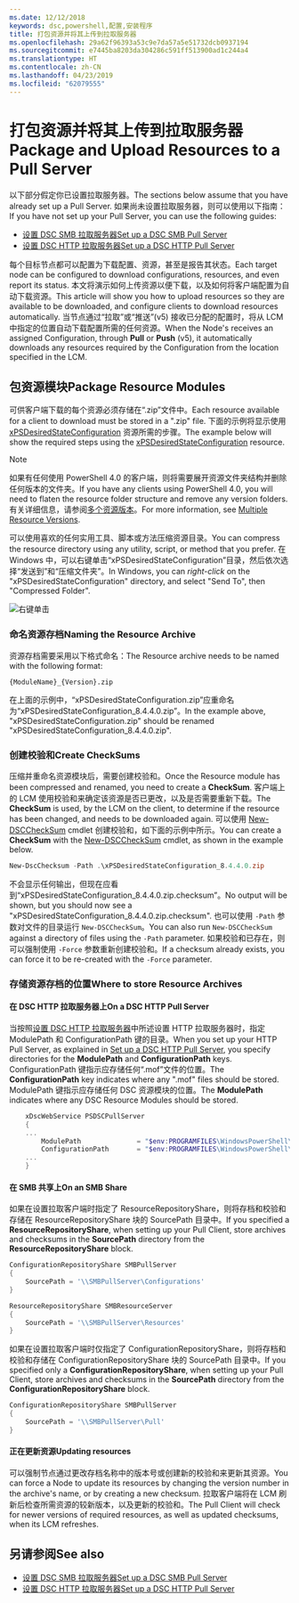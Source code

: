 ```yaml
---
ms.date: 12/12/2018
keywords: dsc,powershell,配置,安装程序
title: 打包资源并将其上传到拉取服务器
ms.openlocfilehash: 29a62f96393a53c9e7da57a5e51732dcb0937194
ms.sourcegitcommit: e7445ba8203da304286c591ff513900ad1c244a4
ms.translationtype: HT
ms.contentlocale: zh-CN
ms.lasthandoff: 04/23/2019
ms.locfileid: "62079555"
---
```

# <a name="package-and-upload-resources-to-a-pull-server"></a><span data-ttu-id="eacde-103">打包资源并将其上传到拉取服务器</span><span class="sxs-lookup"><span data-stu-id="eacde-103">Package and Upload Resources to a Pull Server</span></span>

<span data-ttu-id="eacde-104">以下部分假定你已设置拉取服务器。</span><span class="sxs-lookup"><span data-stu-id="eacde-104">The sections below assume that you have already set up a Pull Server.</span></span> <span data-ttu-id="eacde-105">如果尚未设置拉取服务器，则可以使用以下指南：</span><span class="sxs-lookup"><span data-stu-id="eacde-105">If you have not set up your Pull Server, you can use the following guides:</span></span>

- [<span data-ttu-id="eacde-106">设置 DSC SMB 拉取服务器</span><span class="sxs-lookup"><span data-stu-id="eacde-106">Set up a DSC SMB Pull Server</span></span>](pullServerSmb.md)
- [<span data-ttu-id="eacde-107">设置 DSC HTTP 拉取服务器</span><span class="sxs-lookup"><span data-stu-id="eacde-107">Set up a DSC HTTP Pull Server</span></span>](pullServer.md)

<span data-ttu-id="eacde-108">每个目标节点都可以配置为下载配置、资源，甚至是报告其状态。</span><span class="sxs-lookup"><span data-stu-id="eacde-108">Each target node can be configured to download configurations, resources, and even report its status.</span></span> <span data-ttu-id="eacde-109">本文将演示如何上传资源以便下载，以及如何将客户端配置为自动下载资源。</span><span class="sxs-lookup"><span data-stu-id="eacde-109">This article will show you how to upload resources so they are available to be downloaded, and configure clients to download resources automatically.</span></span> <span data-ttu-id="eacde-110">当节点通过“拉取”或“推送”(v5) 接收已分配的配置时，将从 LCM 中指定的位置自动下载配置所需的任何资源。</span><span class="sxs-lookup"><span data-stu-id="eacde-110">When the Node's receives an assigned Configuration, through **Pull** or **Push** (v5), it automatically downloads any resources required by the Configuration from the location specified in the LCM.</span></span>

## <a name="package-resource-modules"></a><span data-ttu-id="eacde-111">包资源模块</span><span class="sxs-lookup"><span data-stu-id="eacde-111">Package Resource Modules</span></span>

<span data-ttu-id="eacde-112">可供客户端下载的每个资源必须存储在“.zip”文件中。</span><span class="sxs-lookup"><span data-stu-id="eacde-112">Each resource available for a client to download must be stored in a ".zip" file.</span></span> <span data-ttu-id="eacde-113">下面的示例将显示使用 [xPSDesiredStateConfiguration](https://www.powershellgallery.com/packages/xPSDesiredStateConfiguration/8.4.0.0) 资源所需的步骤。</span><span class="sxs-lookup"><span data-stu-id="eacde-113">The example below will show the required steps using the [xPSDesiredStateConfiguration](https://www.powershellgallery.com/packages/xPSDesiredStateConfiguration/8.4.0.0) resource.</span></span>

> [!NOTE]
> <span data-ttu-id="eacde-114">如果有任何使用 PowerShell 4.0 的客户端，则将需要展开资源文件夹结构并删除任何版本的文件夹。</span><span class="sxs-lookup"><span data-stu-id="eacde-114">If you have any clients using PowerShell 4.0, you will need to flaten the resource folder structure and remove any version folders.</span></span> <span data-ttu-id="eacde-115">有关详细信息，请参阅[多个资源版本](../configurations/import-dscresource.md#multiple-resource-versions)。</span><span class="sxs-lookup"><span data-stu-id="eacde-115">For more information, see [Multiple Resource Versions](../configurations/import-dscresource.md#multiple-resource-versions).</span></span>

<span data-ttu-id="eacde-116">可以使用喜欢的任何实用工具、脚本或方法压缩资源目录。</span><span class="sxs-lookup"><span data-stu-id="eacde-116">You can compress the resource directory using any utility, script, or method that you prefer.</span></span> <span data-ttu-id="eacde-117">在 Windows 中，可以右键单击“xPSDesiredStateConfiguration”目录，然后依次选择“发送到”和“压缩文件夹”。</span><span class="sxs-lookup"><span data-stu-id="eacde-117">In Windows, you can *right-click* on the "xPSDesiredStateConfiguration" directory, and select "Send To", then "Compressed Folder".</span></span>

![右键单击](../media/right-click.gif)

### <a name="naming-the-resource-archive"></a><span data-ttu-id="eacde-119">命名资源存档</span><span class="sxs-lookup"><span data-stu-id="eacde-119">Naming the Resource Archive</span></span>

<span data-ttu-id="eacde-120">资源存档需要采用以下格式命名：</span><span class="sxs-lookup"><span data-stu-id="eacde-120">The Resource archive needs to be named with the following format:</span></span>

```
{ModuleName}_{Version}.zip
```

<span data-ttu-id="eacde-121">在上面的示例中，“xPSDesiredStateConfiguration.zip”应重命名为“xPSDesiredStateConfiguration_8.4.4.0.zip”。</span><span class="sxs-lookup"><span data-stu-id="eacde-121">In the example above, "xPSDesiredStateConfiguration.zip" should be renamed "xPSDesiredStateConfiguration_8.4.4.0.zip".</span></span>

### <a name="create-checksums"></a><span data-ttu-id="eacde-122">创建校验和</span><span class="sxs-lookup"><span data-stu-id="eacde-122">Create CheckSums</span></span>

<span data-ttu-id="eacde-123">压缩并重命名资源模块后，需要创建校验和。</span><span class="sxs-lookup"><span data-stu-id="eacde-123">Once the Resource module has been compressed and renamed, you need to create a **CheckSum**.</span></span>  <span data-ttu-id="eacde-124">客户端上的 LCM 使用校验和来确定该资源是否已更改，以及是否需要重新下载。</span><span class="sxs-lookup"><span data-stu-id="eacde-124">The **CheckSum** is used, by the LCM on the client, to determine if the resource has been changed, and needs to be downloaded again.</span></span> <span data-ttu-id="eacde-125">可以使用 [New-DSCCheckSum](/powershell/module/PSDesiredStateConfiguration/New-DSCCheckSum) cmdlet 创建校验和，如下面的示例中所示。</span><span class="sxs-lookup"><span data-stu-id="eacde-125">You can create a **CheckSum** with the [New-DSCCheckSum](/powershell/module/PSDesiredStateConfiguration/New-DSCCheckSum) cmdlet, as shown in the example below.</span></span>

```powershell
New-DscChecksum -Path .\xPSDesiredStateConfiguration_8.4.4.0.zip
```

<span data-ttu-id="eacde-126">不会显示任何输出，但现在应看到“xPSDesiredStateConfiguration_8.4.4.0.zip.checksum”。</span><span class="sxs-lookup"><span data-stu-id="eacde-126">No output will be shown, but you should now see a "xPSDesiredStateConfiguration_8.4.4.0.zip.checksum".</span></span> <span data-ttu-id="eacde-127">也可以使用 `-Path` 参数对文件的目录运行 `New-DSCCheckSum`。</span><span class="sxs-lookup"><span data-stu-id="eacde-127">You can also run `New-DSCCheckSum` against a directory of files using the `-Path` parameter.</span></span> <span data-ttu-id="eacde-128">如果校验和已存在，则可以强制使用 `-Force` 参数重新创建校验和。</span><span class="sxs-lookup"><span data-stu-id="eacde-128">If a checksum already exists, you can force it to be re-created with the `-Force` parameter.</span></span>

### <a name="where-to-store-resource-archives"></a><span data-ttu-id="eacde-129">存储资源存档的位置</span><span class="sxs-lookup"><span data-stu-id="eacde-129">Where to store Resource Archives</span></span>

#### <a name="on-a-dsc-http-pull-server"></a><span data-ttu-id="eacde-130">在 DSC HTTP 拉取服务器上</span><span class="sxs-lookup"><span data-stu-id="eacde-130">On a DSC HTTP Pull Server</span></span>

<span data-ttu-id="eacde-131">当按照[设置 DSC HTTP 拉取服务器](pullServer.md)中所述设置 HTTP 拉取服务器时，指定 ModulePath 和 ConfigurationPath 键的目录。</span><span class="sxs-lookup"><span data-stu-id="eacde-131">When you set up your HTTP Pull Server, as explained in [Set up a DSC HTTP Pull Server](pullServer.md), you specify directories for the **ModulePath** and **ConfigurationPath** keys.</span></span> <span data-ttu-id="eacde-132">ConfigurationPath 键指示应存储任何“.mof”文件的位置。</span><span class="sxs-lookup"><span data-stu-id="eacde-132">The **ConfigurationPath** key indicates where any ".mof" files should be stored.</span></span> <span data-ttu-id="eacde-133">ModulePath 键指示应存储任何 DSC 资源模块的位置。</span><span class="sxs-lookup"><span data-stu-id="eacde-133">The **ModulePath** indicates where any DSC Resource Modules should be stored.</span></span>

```powershell
    xDscWebService PSDSCPullServer
    {
    ...
        ModulePath              = "$env:PROGRAMFILES\WindowsPowerShell\DscService\Modules"
        ConfigurationPath       = "$env:PROGRAMFILES\WindowsPowerShell\DscService\Configuration"
    ...
    }

```

#### <a name="on-an-smb-share"></a><span data-ttu-id="eacde-134">在 SMB 共享上</span><span class="sxs-lookup"><span data-stu-id="eacde-134">On an SMB Share</span></span>

<span data-ttu-id="eacde-135">如果在设置拉取客户端时指定了 ResourceRepositoryShare，则将存档和校验和存储在 ResourceRepositoryShare 块的 SourcePath 目录中。</span><span class="sxs-lookup"><span data-stu-id="eacde-135">If you specified a **ResourceRepositoryShare**, when setting up your Pull Client, store archives and checksums in the **SourcePath** directory from the **ResourceRepositoryShare** block.</span></span>

```powershell
ConfigurationRepositoryShare SMBPullServer
{
    SourcePath = '\\SMBPullServer\Configurations'
}

ResourceRepositoryShare SMBResourceServer
{
    SourcePath = '\\SMBPullServer\Resources'
}
```

<span data-ttu-id="eacde-136">如果在设置拉取客户端时仅指定了 ConfigurationRepositoryShare，则将存档和校验和存储在 ConfigurationRepositoryShare 块的 SourcePath 目录中。</span><span class="sxs-lookup"><span data-stu-id="eacde-136">If you specified only a **ConfigurationRepositoryShare**, when setting up your Pull Client, store archives and checksums in the **SourcePath** directory from the **ConfigurationRepositoryShare** block.</span></span>

```powershell
ConfigurationRepositoryShare SMBPullServer
{
    SourcePath = '\\SMBPullServer\Pull'
}
```

#### <a name="updating-resources"></a><span data-ttu-id="eacde-137">正在更新资源</span><span class="sxs-lookup"><span data-stu-id="eacde-137">Updating resources</span></span>

<span data-ttu-id="eacde-138">可以强制节点通过更改存档名称中的版本号或创建新的校验和来更新其资源。</span><span class="sxs-lookup"><span data-stu-id="eacde-138">You can force a Node to update its resources by changing the version number in the archive's name, or by creating a new checksum.</span></span> <span data-ttu-id="eacde-139">拉取客户端将在 LCM 刷新后检查所需资源的较新版本，以及更新的校验和。</span><span class="sxs-lookup"><span data-stu-id="eacde-139">The Pull Client will check for newer versions of required resources, as well as updated checksums, when its LCM refreshes.</span></span>

## <a name="see-also"></a><span data-ttu-id="eacde-140">另请参阅</span><span class="sxs-lookup"><span data-stu-id="eacde-140">See also</span></span>

- [<span data-ttu-id="eacde-141">设置 DSC SMB 拉取服务器</span><span class="sxs-lookup"><span data-stu-id="eacde-141">Set up a DSC SMB Pull Server</span></span>](pullServerSmb.md)
- [<span data-ttu-id="eacde-142">设置 DSC HTTP 拉取服务器</span><span class="sxs-lookup"><span data-stu-id="eacde-142">Set up a DSC HTTP Pull Server</span></span>](pullServer.md)
